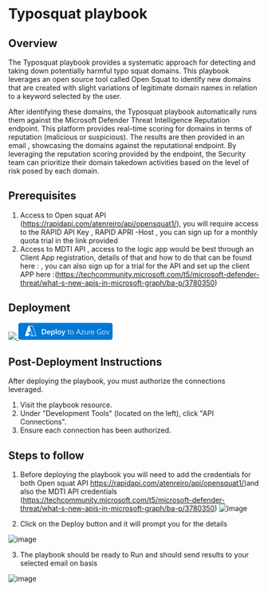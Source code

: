 # Typosquat playbook 

## Overview
The Typosquat playbook provides a systematic approach for detecting and taking down potentially harmful typo squat domains. This playbook leverages an open source tool called Open Squat to identify new domains that are created with slight variations of legitimate domain names in relation to a keyword selected by the user.

After identifying these domains, the Typosquat playbook automatically runs them against the Microsoft Defender Threat Intelligence Reputation endpoint. This platform provides real-time scoring for domains in terms of reputation (malicious or suspicious). The results are then provided in an email , showcasing the domains against the reputational endpoint. By leveraging the reputation scoring provided by the endpoint, the Security team can prioritize their domain takedown activities based on the level of risk posed by each domain.

## Prerequisites
1. Access to Open squat API (https://rapidapi.com/atenreiro/api/opensquat1/), you will require access to the RAPID API Key , RAPID APRI -Host , you can sign up for a monthly quota trial in the link provided
2. Access to MDTI API , access to the logic app would be best through an Client App registration, details of that and how to do that can be found here : , you can also sign up for a trial for the API  and set up the client APP here :(https://techcommunity.microsoft.com/t5/microsoft-defender-threat/what-s-new-apis-in-microsoft-graph/ba-p/3780350)

## Deployment


<a href="https://portal.azure.com/#create/Microsoft.Template/uri/https%3A%2F%2Fraw.githubusercontent.com%2FKwachSean%2FMDTIplaybooks%2Fmain%2FTyposquat(openSquat)
%2Fazuredeploy.json"
target="_blank">
    <img src="https://aka.ms/deploytoazurebutton"/>
</a>
<a href="https://portal.azure.com/#create/Microsoft.Template/uri/https%3A%2F%2Fraw.githubusercontent.com%2FKwachSean%2FMDTIplaybooks%2Fmain%2FTyposquat(openSquat)
%2Fazuredeploy.json"
target="_blank">
    <img src="https://raw.githubusercontent.com/Azure/azure-quickstart-templates/master/1-CONTRIBUTION-GUIDE/images/deploytoazuregov.png"/>
</a>

## Post-Deployment Instructions
After deploying the playbook, you must authorize the connections leveraged.

1. Visit the playbook resource.
2. Under "Development Tools" (located on the left), click "API Connections".
3. Ensure each connection has been authorized.


## Steps to follow 
1. Before deploying the playbook you will need to add the credentials for both Open squat API https://rapidapi.com/atenreiro/api/opensquat1/)and also the MDTI API credentials (https://techcommunity.microsoft.com/t5/microsoft-defender-threat/what-s-new-apis-in-microsoft-graph/ba-p/3780350)
![image](https://user-images.githubusercontent.com/67633117/231843530-5e0b6f15-95ac-4fb5-8829-204ca6110bb4.png)

2. Click on the Deploy button and it will prompt you for the details

![image](https://user-images.githubusercontent.com/67633117/236240536-183b70e9-3909-4d49-91fa-a17f48d21c4b.png)

3. The playbook should be ready to Run and should send results to your selected email on basis 

![image](https://user-images.githubusercontent.com/67633117/236242629-28d2cebc-2562-4d9a-987c-3431099aa6af.png)



